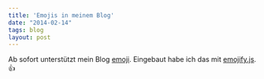 ```yaml
---
title: 'Emojis in meinem Blog'
date: "2014-02-14"
tags: blog
layout: post
---
```

Ab sofort unterstützt mein Blog [emoji][0]. Eingebaut habe ich das mit [emojify.js][1]. :thumbsup:

[0]: http://www.emoji-cheat-sheet.com/
[1]: http://hassankhan.github.io/emojify.js/

